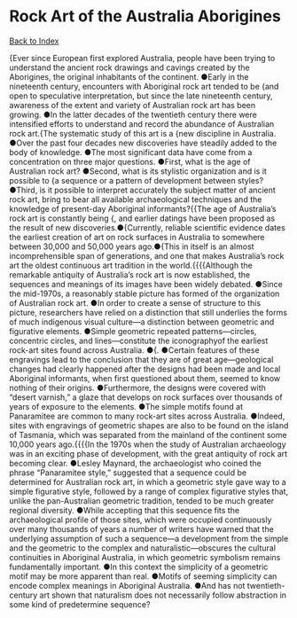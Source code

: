 # Rock Art of the Australia Aborigines
[Back to Index](https://github.com/windows10010/tpoExtractor/blog/master/README.md)

{Ever since European first explored Australia, people have been trying to understand the ancient rock drawings and cavings created by the Aborigines, the original inhabitants of the continent. ●Early in the nineteenth century, encounters with Aboriginal rock art tended to be {and open to speculative interpretation, but since the late nineteenth century, awareness of the extent and variety of Australian rock art has been growing. ●In the latter decades of the twentieth century there were intensified efforts to understand and record the abundance of Australian rock art.{The systematic study of this art is a {new discipline in Australia. ●Over the past four decades new discoveries have steadily added to the body of knowledge.
●The most significant data have come from a concentration on three major questions. ●First, what is the age of Australian rock art? ●Second, what is its stylistic organization 
and is it possible to {a sequence or a pattern of development between styles? ●Third, is it possible to interpret accurately the subject matter of ancient rock art, bring 
to bear all available archaeological techniques and the knowledge of present-day Aboriginal informants?{{The age of Australia’s rock art is constantly being {, and earlier datings have been proposed as the result of new discoveries.●{Currently, reliable scientific 
evidence dates the earliest creation of art on rock surfaces in Australia to somewhere between 30,000 and 50,000 years ago.●{This in itself is an almost incomprehensible span of generations, 
and one that makes Australia’s rock art the oldest continuous art tradition in the world.{{{{Although the remarkable antiquity of Australia’s rock art is now established, the sequences and meanings of its images have been widely debated. ●Since the mid-1970s, a reasonably stable picture has formed of the organization of Australian rock art. ●In order to create a sense of structure to this picture, researchers have relied on a distinction that still underlies the forms of much indigenous visual culture—a distinction between geometric and figurative elements. ●Simple geometric repeated patterns—circles, concentric circles, and lines—constitute the iconographyof the earliest rock-art sites found across Australia. ●{. ●Certain features of these engravings lead to the conclusion that they are of great age—geological changes had clearly happened after the designs had been made and local Aboriginal informants, when first questioned about them, seemed to know nothing of their origins. ●Furthermore, the designs were covered with “desert varnish,” a glaze that develops on rock surfaces over thousands of years of exposure to the elements. ●The simple motifs found at Panaramitee are common to many rock-art sites across Australia. ●Indeed, sites with engravings of geometric shapes are also to be found on the island of Tasmania, which was separated from the mainland of the continent some 10,000 years ago.{{{{In the 1970s when the study of Australian archaeology was in an exciting phase of development, with the great antiquity of rock art becoming clear. ●Lesley Maynard, the archaeologist who coined the phrase “Panaramitee style,” suggested that a sequence could be determined for Australian rock art, in which a geometric style gave way to a simple figurative style, followed by a range of complex figurative styles that, unlike the pan-Australian geometric tradition, tended to be much greater regional diversity. ●While accepting that this sequence fits the archaeological profile of those sites, which were occupied continuously over many thousands of years a number of writers have warned that the underlying assumption of such a sequence—a development from the simple and the geometric to the complex and naturalistic—obscures the cultural continuities in Aboriginal Australia, in which geometric symbolism remains fundamentally important. ●In this context the simplicity of a geometric motif may be more apparent than real. ●Motifs of seeming simplicity can encode complex meanings in Aboriginal Australia. ●And has not twentieth-century art shown that naturalism does not necessarily follow abstraction in some kind of predetermine sequence?